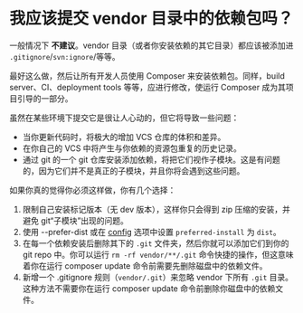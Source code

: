 # 我应该提交 vendor 目录中的依赖包吗？

一般情况下 **不建议**。vendor 目录（或者你安装依赖的其它目录）都应该被添加进 `.gitignore`/`svn:ignore`/等等。

最好这么做，然后让所有开发人员使用 Composer 来安装依赖包。同样，build server、CI、deployment tools 等等，应进行修改，使运行 Composer 成为其项目引导的一部分。

虽然在某些环境下提交它是很让人心动的，但它将导致一些问题：

- 当你更新代码时，将极大的增加 VCS 仓库的体积和差异。
- 在你自己的 VCS 中将产生与你依赖的资源包重复的历史记录。
- 通过 git 的一个 git 仓库安装添加依赖，将把它们视作子模块。这是有问题的，因为它们并不是真正的子模块，并且你将会遇到这些问题。

如果你真的觉得你必须这样做，你有几个选择：

1. 限制自己安装标记版本（无 dev 版本），这样你只会得到 zip 压缩的安装，并避免 git“子模块”出现的问题。
2. 使用 --prefer-dist 或在 [config](../04-schema.md#config) 选项中设置 `preferred-install` 为 `dist`。
3. 在每一个依赖安装后删除其下的 `.git` 文件夹，然后你就可以添加它们到你的 git repo 中。你可以运行 `rm -rf vendor/**/.git` 命令快捷的操作，但这意味着你在运行 composer update 命令前需要先删除磁盘中的依赖文件。
4. 新增一个 .gitignore 规则（`vendor/.git`）来忽略 vendor 下所有 `.git` 目录。这种方法不需要你在运行 composer update 命令前删除你磁盘中的依赖文件。
